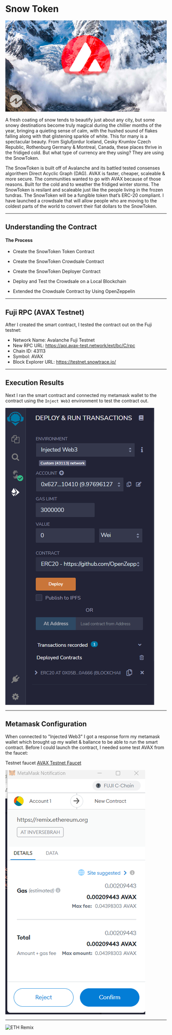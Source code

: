 # Snow Token
![An image of AXAV](SnowToken.jpg)

A fresh coating of snow tends to beautify just about any city, but some snowy destinations become truly magical during the chillier months of the year, bringing a quieting sense of calm, with the hushed sound of flakes falling along with that glistening sparkle of white. This for many is a spectacular beauty. From Siglufjordur Iceland, Cesky Krumlov Czech Republic, Rothenburg Germany & Montreal, Canada, these places thrive in the fridiged cold. But what type of currency are they using? They are using the SnowToken. 

The SnowToken is built off of Avalanche and its battled tested consenses algorithem Direct Acyclic Graph (DAG). AVAX is faster, cheaper, scaleable & more secure. The communities wanted to go with AVAX because of those reasons. Built for the cold and to weather the fridiged winter storms. The SnowToken is resilant and scaleable just like the people living in the frozen tundras. The SnowToken will be a fungible token that’s ERC-20 compliant. I have launched a crowdsale that will allow people who are moving to the coldest parts of the world to convert their fiat dollars to the SnowToken.

--------------------------------------------------------

## Understanding the Contract

#### The Process


* Create the SnowToken Token Contract


* Create the SnowToken Crowdsale Contract


* Create the SnowToken Deployer Contract


* Deploy and Test the Crowdsale on a Local Blockchain


* Extended the Crowdsale Contract by Using OpenZeppelin

----------------------------------------------------------

## Fuji RPC (AVAX Testnet)

After I created the smart contract, I tested the contract out on the Fuji testnet:

* Network Name: Avalanche Fuji Testnet
* New RPC URL: https://api.avax-test.network/ext/bc/C/rpc
* Chain ID: 43113
* Symbol: AVAX
* Block Explorer URL: https://testnet.snowtrace.io/

----------------------------------------------------------

## Execution Results

Next I ran the smart contract and connected my metamask wallet to the contract using the `Inject Web3` environment to test the contract out.

![Eth Remix](Injected_Web3.png)

-----------------------------------------------------------

## Metamask Configuration

When connected to "Injected Web3" I got a response form my metamask wallet which brought up my wallet & ballance to be able to run the smart contract. Before I could launch the contract, I needed some test AVAX from the faucet:

Testnet faucet [AVAX Testnet Faucet](https://faucet.avax-test.network/)

![Metamask](snow_metamask.png)

------------------------------------------------------------
![ETH Remix](remix_execution)
